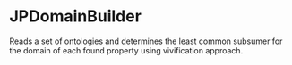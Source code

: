 # JPDomainBuilder

Reads a set of ontologies and determines the least common subsumer for the domain of each found property using vivification approach.
